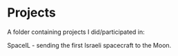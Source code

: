 # Projects
A folder containing projects I did/participated in:

SpaceIL - sending the first Israeli spacecraft to the Moon.
